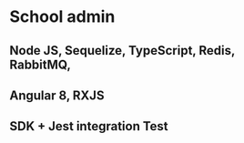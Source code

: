 # School admin

## Node JS, Sequelize, TypeScript, Redis, RabbitMQ,

## Angular 8, RXJS

## SDK + Jest integration Test


